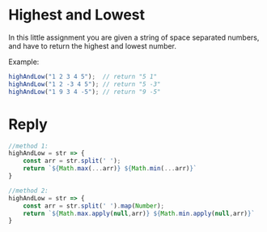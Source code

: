 # Highest and Lowest

In this little assignment you are given a string of space separated numbers, and have to return the highest and lowest number.

Example:

```js
highAndLow("1 2 3 4 5");  // return "5 1"
highAndLow("1 2 -3 4 5"); // return "5 -3"
highAndLow("1 9 3 4 -5"); // return "9 -5"
```

# Reply
```js
//method 1:
highAndLow = str => {
    const arr = str.split(' ');
    return `${Math.max(...arr)} ${Math.min(...arr)}`
}

//method 2:
highAndLow = str => {
    const arr = str.split(' ').map(Number);
    return `${Math.max.apply(null,arr)} ${Math.min.apply(null,arr)}`
}
```
